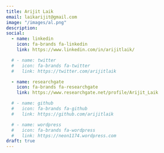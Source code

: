```yaml
---
title: Arijit Laik
email: laikarijit@gmail.com
image: "/images/al.png"
description:
social:
  - name: linkedin
    icon: fa-brands fa-linkedin
    link: https://www.linkedin.com/in/arijitlaik/

  # - name: twitter
  #   icon: fa-brands fa-twitter
  #   link: https://twitter.com/arijitlaik

  - name: researchgate
    icon: fa-brands fa-researchgate
    link: https://www.researchgate.net/profile/Arijit_Laik

  # - name: github
  #   icon: fa-brands fa-github
  #   link: https://github.com/arijitlaik

  # - name: wordpress
  #   icon: fa-brands fa-wordpress
  #   link: https://neon1174.wordpress.com
draft: true
---
```

